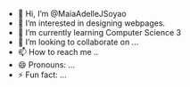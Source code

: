 - 👋 Hi, I’m @MaiaAdelleJSoyao
- 👀 I’m interested in designing webpages.
- 🌱 I’m currently learning Computer Science 3
- 💞️ I’m looking to collaborate on ...
- 📫 How to reach me ..
- 😄 Pronouns: ...
- ⚡ Fun fact: ...

<!---
MaiaAdelleJSoyao/MaiaAdelleJSoyao is a ✨ special ✨ repository because its `README.md` (this file) appears on your GitHub profile.
You can click the Preview link to take a look at your changes.
--->

